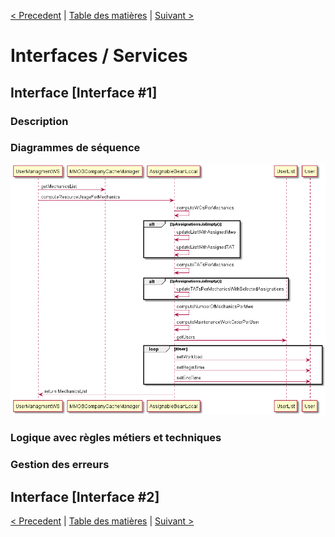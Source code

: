 [< Precedent](./0500-baseDonnees.md) | [Table des matières](./9999-toc.md) | [Suivant >](./0700-batchs.md)

# Interfaces / Services

## Interface [Interface #1]

### Description

### Diagrammes de séquence

![Image](../plantUML/Template-Service1-Sequence.png)

### Logique avec règles métiers et techniques

### Gestion des erreurs

## Interface [Interface #2]

[< Precedent](./0500-baseDonnees.md) | [Table des matières](./9999-toc.md) | [Suivant >](./0700-batchs.md)
